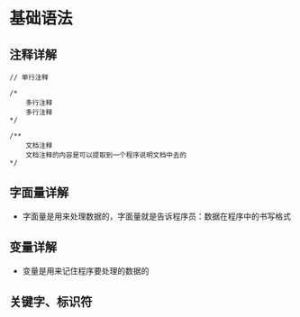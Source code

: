 # 基础语法

## 注释详解
```
// 单行注释

/*
	多行注释
	多行注释
*/

/**
	文档注释
	文档注释的内容是可以提取到一个程序说明文档中去的
*/
```

## 字面量详解
- 字面量是用来处理数据的，字面量就是告诉程序员：数据在程序中的书写格式

<ZoomImg src="/image-20240228135814064.png" />

## 变量详解
- 变量是用来记住程序要处理的数据的

<ZoomImg src="/image-20240228140430294.png" />
<ZoomImg src="/image-20240228141414745.png" />

## 关键字、标识符
